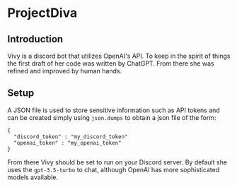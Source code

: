 # ProjectDiva
## Introduction
Vivy is a discord bot that utilizes OpenAI's API.  To keep in the spirit of things the first draft of her code was written by ChatGPT.  From there she was refined and improved by human hands.  

## Setup
A JSON file is used to store sensitive information such as API tokens and can be created simply using `json.dumps` to obtain a json file of the form:

```
{
  "discord_token" : "my_discord_token"
  "openai_token" : "my_openai_token"
}
```

From there Vivy should be set to run on your Discord server.  By default she uses the `gpt-3.5-turbo` to chat, although OpenAI has more sophisticated models available.


